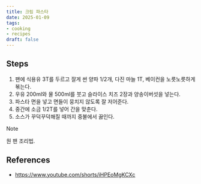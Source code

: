 ```yaml
---
title: 크림 파스타
date: 2025-01-09
tags:
- cooking
- recipes
draft: false
---
```


## Steps
1. 팬에 식용유 3T를 두르고 잘게 썬 양파 1/2개, 다진 마늘 1T, 베이컨을 노릇노릇하게 볶는다.
2. 우유 200ml와 물 500ml를 붓고 슬라이스 치즈 2장과 양송이버섯을 넣는다.
3. 파스타 면을 넣고 면들이 뭉치지 않도록 잘 저어준다.
4. 중간에 소금 1/2T를 넣어 간을 맞춘다.
5. 소스가 꾸덕꾸덕해질 때까지 중불에서 끓인다.

> [!note]
> 원 팬 조리법.


## References
- https://www.youtube.com/shorts/iHPEoMgKCXc